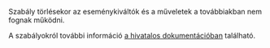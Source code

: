Szabály törlésekor az eseménykiváltók és a műveletek a továbbiakban nem fognak működni.

A szabályokról további információ [a hivatalos dokumentációban](https://firefly-iii.readthedocs.io/en/latest/advanced/rules.html) található.